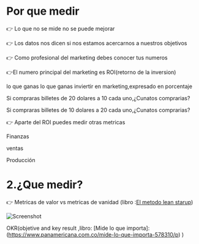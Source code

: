 # Por que medir
:point_right: Lo que no se mide no se puede mejorar

:point_right: Los datos nos dicen si nos estamos acercarnos a nuestros objetivos

:point_right: Como profesional del marketing debes conocer tus numeros

:point_right:El numero principal del marketing es ROI(retorno de la inversion)

lo que ganas lo que ganas inviertir en marketing,expresado en porcentaje

Si compraras billetes de 20 dolares a 10 cada uno,¿Cunatos comprarias?

Si compraras billetes de 10 dolares a 20 cada uno,¿Cunatos comprarias?

:point_right: Aparte del ROI puedes medir otras metricas

Finanzas 

ventas

Producción

# 2.¿Que medir?
:point_right:   Metricas de valor vs metricas de vanidad (libro :[El metodo lean starup](https://www.panamericana.com.co/el-metodo-lean-startup-531131/p))

![Screenshot](https://pin.it/1kFvNmb)

OKR(objetive and key result ,libro: [Mide lo que importa]:(https://www.panamericana.com.co/mide-lo-que-importa-578310/p) )
